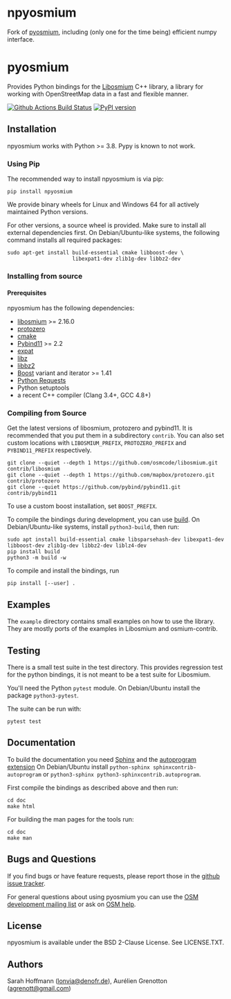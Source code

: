 # npyosmium

Fork of [pyosmium](https://github.com/osmcode/pyosmium), including (only one for the time being) efficient numpy interface.

# pyosmium

Provides Python bindings for the [Libosmium](https://github.com/osmcode/libosmium) C++
library, a library for working with OpenStreetMap data in a fast and flexible
manner.

[![Github Actions Build Status](https://github.com/agrenott/npyosmium/workflows/CI/badge.svg)](https://github.com/agrenott/nyosmium/actions?query=workflow%3ACI)
[![PyPI version](https://badge.fury.io/py/npyosmium.svg)](https://badge.fury.io/py/npyosmium)

## Installation

npyosmium works with Python >= 3.8. Pypy is known to not work.

### Using Pip

The recommended way to install npyosmium is via pip:

    pip install npyosmium

We provide binary wheels for Linux and Windows 64 for all actively
maintained Python versions.

For other versions, a source wheel is provided. Make sure to install all
external dependencies first. On Debian/Ubuntu-like systems, the following
command installs all required packages:

    sudo apt-get install build-essential cmake libboost-dev \
                         libexpat1-dev zlib1g-dev libbz2-dev


### Installing from source

#### Prerequisites

npyosmium has the following dependencies:

 * [libosmium](https://github.com/osmcode/libosmium) >= 2.16.0
 * [protozero](https://github.com/mapbox/protozero)
 * [cmake](https://cmake.org/)
 * [Pybind11](https://github.com/pybind/pybind11) >= 2.2
 * [expat](https://libexpat.github.io/)
 * [libz](https://www.zlib.net/)
 * [libbz2](https://www.sourceware.org/bzip2/)
 * [Boost](https://www.boost.org/) variant and iterator >= 1.41
 * [Python Requests](https://docs.python-requests.org/en/master/)
 * Python setuptools
 * a recent C++ compiler (Clang 3.4+, GCC 4.8+)

### Compiling from Source

Get the latest versions of libosmium, protozero and pybind11. It is
recommended that you put them in a subdirectory `contrib`. You can also
set custom locations with `LIBOSMIUM_PREFIX`, `PROTOZERO_PREFIX` and
`PYBIND11_PREFIX` respectively.

```
git clone --quiet --depth 1 https://github.com/osmcode/libosmium.git contrib/libosmium
git clone --quiet --depth 1 https://github.com/mapbox/protozero.git contrib/protozero
git clone --quiet https://github.com/pybind/pybind11.git contrib/pybind11
```

To use a custom boost installation, set `BOOST_PREFIX`.

To compile the bindings during development, you can use
[build](https://pypa-build.readthedocs.io/en/stable/).
On Debian/Ubuntu-like systems, install `python3-build`, then
run:

```
sudo apt install build-essential cmake libsparsehash-dev libexpat1-dev libboost-dev zlib1g-dev libbz2-dev liblz4-dev
pip install build
python3 -m build -w
```

To compile and install the bindings, run

    pip install [--user] .


## Examples

The `example` directory contains small examples on how to use the library.
They are mostly ports of the examples in Libosmium and osmium-contrib.


## Testing

There is a small test suite in the test directory. This provides regression
test for the python bindings, it is not meant to be a test suite for Libosmium.

You'll need the Python `pytest` module. On Debian/Ubuntu install the package
`python3-pytest`.

The suite can be run with:

    pytest test


## Documentation

To build the documentation you need [Sphinx](http://sphinx-doc.org/)
and the [autoprogram extension](https://pythonhosted.org/sphinxcontrib-autoprogram/)
On Debian/Ubuntu install `python-sphinx sphinxcontrib-autoprogram`
or `python3-sphinx python3-sphinxcontrib.autoprogram`.

First compile the bindings as described above and then run:

    cd doc
    make html

For building the man pages for the tools run:

    cd doc
    make man

## Bugs and Questions

If you find bugs or have feature requests, please report those in the
[github issue tracker](https://github.com/agrenott/npyosmium/issues/).

For general questions about using pyosmium you can use the
[OSM development mailing list](https://lists.openstreetmap.org/listinfo/dev)
or ask on [OSM help](https://help.openstreetmap.org/).

## License

npyosmium is available under the BSD 2-Clause License. See LICENSE.TXT.

## Authors

Sarah Hoffmann (lonvia@denofr.de), Aurélien Grenotton (agrenott@gmail.com)
